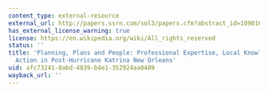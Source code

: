 ```yaml
---
content_type: external-resource
external_url: http://papers.ssrn.com/sol3/papers.cfm?abstract_id=1090161
has_external_license_warning: true
license: https://en.wikipedia.org/wiki/All_rights_reserved
status: ''
title: 'Planning, Plans and People: Professional Expertise, Local Knowledge and Government
  Action in Post-Hurricane Katrina New Orleans'
uid: afc73241-8abd-4839-b4e1-352924aa0489
wayback_url: ''
---
```

